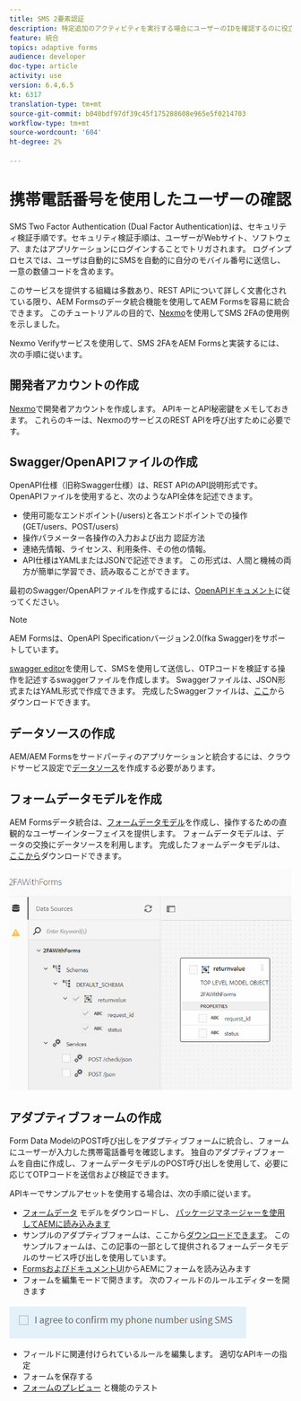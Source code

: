 ```yaml
---
title: SMS 2要素認証
description: 特定追加のアクティビティを実行する場合にユーザーのIDを確認するのに役立つ、セキュリティの追加層
feature: 統合
topics: adaptive forms
audience: developer
doc-type: article
activity: use
version: 6.4,6.5
kt: 6317
translation-type: tm+mt
source-git-commit: b040bdf97df39c45f175288608e965e5f0214703
workflow-type: tm+mt
source-wordcount: '604'
ht-degree: 2%

---
```




# 携帯電話番号を使用したユーザーの確認

SMS Two Factor Authentication (Dual Factor Authentication)は、セキュリティ検証手順です。セキュリティ検証手順は、ユーザーがWebサイト、ソフトウェア、またはアプリケーションにログインすることでトリガされます。 ログインプロセスでは、ユーザは自動的にSMSを自動的に自分のモバイル番号に送信し、一意の数値コードを含めます。

このサービスを提供する組織は多数あり、REST APIについて詳しく文書化されている限り、AEM Formsのデータ統合機能を使用してAEM Formsを容易に統合できます。 このチュートリアルの目的で、[Nexmo](https://developer.nexmo.com/verify/overview)を使用してSMS 2FAの使用例を示しました。

Nexmo Verifyサービスを使用して、SMS 2FAをAEM Formsと実装するには、次の手順に従います。

## 開発者アカウントの作成

[Nexmo](https://dashboard.nexmo.com/sign-in)で開発者アカウントを作成します。 APIキーとAPI秘密鍵をメモしておきます。 これらのキーは、NexmoのサービスのREST APIを呼び出すために必要です。

## Swagger/OpenAPIファイルの作成

OpenAPI仕様（旧称Swagger仕様）は、REST APIのAPI説明形式です。 OpenAPIファイルを使用すると、次のようなAPI全体を記述できます。

* 使用可能なエンドポイント(/users)と各エンドポイントでの操作(GET/users、POST/users)
* 操作パラメーター各操作の入力および出力
認証方法
* 連絡先情報、ライセンス、利用条件、その他の情報。
* API仕様はYAMLまたはJSONで記述できます。 この形式は、人間と機械の両方が簡単に学習でき、読み取ることができます。

最初のSwagger/OpenAPIファイルを作成するには、[OpenAPIドキュメント](https://swagger.io/docs/specification/2-0/basic-structure/)に従ってください。

>[!NOTE]
> AEM Formsは、OpenAPI Specificationバージョン2.0(fka Swagger)をサポートしています。

[swagger editor](https://editor.swagger.io/)を使用して、SMSを使用して送信し、OTPコードを検証する操作を記述するswaggerファイルを作成します。 Swaggerファイルは、JSON形式またはYAML形式で作成できます。 完成したSwaggerファイルは、[ここ](assets/two-factore-authentication-swagger.zip)からダウンロードできます。

## データソースの作成

AEM/AEM Formsをサードパーティのアプリケーションと統合するには、クラウドサービス設定で[データソース](https://docs.adobe.com/content/help/en/experience-manager-learn/forms/ic-web-channel-tutorial/parttwo.html)を作成する必要があります。

## フォームデータモデルを作成

AEM Formsデータ統合は、[フォームデータモデル](https://docs.adobe.com/content/help/en/experience-manager-65/forms/form-data-model/create-form-data-models.html)を作成し、操作するための直観的なユーザーインターフェイスを提供します。 フォームデータモデルは、データの交換にデータソースを利用します。
完成したフォームデータモデルは、[ここから](assets/sms-2fa-fdm.zip)ダウンロードできます。

![fdm](assets/2FA-fdm.PNG)

## アダプティブフォームの作成

Form Data ModelのPOST呼び出しをアダプティブフォームに統合し、フォームにユーザーが入力した携帯電話番号を確認します。 独自のアダプティブフォームを自由に作成し、フォームデータモデルのPOST呼び出しを使用して、必要に応じてOTPコードを送信および検証できます。

APIキーでサンプルアセットを使用する場合は、次の手順に従います。

* [フォームデータ](assets/sms-2fa-fdm.zip) モデルをダウンロードし、 [パッケージマネージャーを使用してAEMに読み込みます](http://localhost:4502/crx/packmgr/index.jsp)
* サンプルのアダプティブフォームは、ここから[ダウンロードできます](assets/sms-2fa-verification-af.zip)。 このサンプルフォームは、この記事の一部として提供されるフォームデータモデルのサービス呼び出しを使用しています。
* [FormsおよびドキュメントUI](http://localhost:4502/aem/forms.html/content/dam/formsanddocuments)からAEMにフォームを読み込みます
* フォームを編集モードで開きます。 次のフィールドのルールエディターを開きます

![sms-send](assets/check-sms.PNG)

* フィールドに関連付けられているルールを編集します。 適切なAPIキーの指定
* フォームを保存する
* [フォームのプレビュー](http://localhost:4502/content/dam/formsanddocuments/sms-2fa-verification/jcr:content?wcmmode=disabled) と機能のテスト


